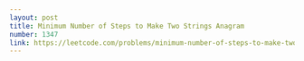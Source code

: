 ```yaml
---
layout: post
title: Minimum Number of Steps to Make Two Strings Anagram
number: 1347
link: https://leetcode.com/problems/minimum-number-of-steps-to-make-two-strings-anagram
---
```

